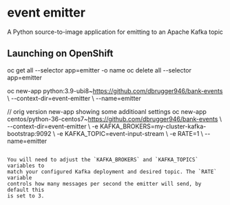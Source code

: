 # event emitter
A Python source-to-image application for emitting to an Apache Kafka topic

## Launching on OpenShift

oc get all --selector app=emitter -o name
oc delete all --selector app=emitter



oc new-app python:3.9-ubi8~https://github.com/dbrugger946/bank-events \\
  --context-dir=event-emitter \\
  --name=emitter

// orig version new-app showing some additioanl settings
oc new-app centos/python-36-centos7~https://github.com/dbrugger946/bank-events \\
  --context-dir=event-emitter \\
  -e KAFKA_BROKERS=my-cluster-kafka-bootstrap:9092 \\
  -e KAFKA_TOPIC=event-input-stream \\
  -e RATE=1 \\
  --name=emitter
```

You will need to adjust the `KAFKA_BROKERS` and `KAFKA_TOPICS` variables to
match your configured Kafka deployment and desired topic. The `RATE` variable
controls how many messages per second the emitter will send, by default this
is set to 3.
